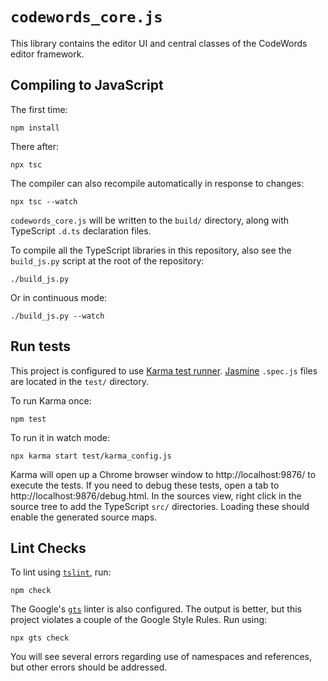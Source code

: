 # `codewords_core.js`

This library contains the editor UI and central classes of the CodeWords
editor framework.

## Compiling to JavaScript

The first time:

    npm install

There after:

    npx tsc

The compiler can also recompile automatically in response to changes:

    npx tsc --watch

`codewords_core.js` will be written to the `build/` directory, along
with TypeScript `.d.ts` declaration files.

To compile all the TypeScript libraries in this repository, also see the
`build_js.py` script at the root of the repository:

    ./build_js.py

Or in continuous mode:

    ./build_js.py --watch

## Run tests

This project is configured to use
[Karma test runner](https://karma-runner.github.io/).
[Jasmine](https://jasmine.github.io/) `.spec.js` files are located in
the `test/` directory.

To run Karma once:

    npm test

To run it in watch mode:

    npx karma start test/karma_config.js

Karma will open up a Chrome browser window to http://localhost:9876/ to
execute the tests. If you need to debug these tests, open a tab to
http://localhost:9876/debug.html. In the sources view, right click in
the source tree to add the TypeScript `src/` directories. Loading these
should enable the generated source maps.

## Lint Checks

To lint using [`tslint`](https://palantir.github.io/tslint/), run:

    npm check

The Google's [`gts`](https://github.com/google/ts-style) linter is also
configured. The output is better, but this project violates a couple of
the Google Style Rules. Run using:

    npx gts check

You will see several errors regarding use of namespaces and references,
but other errors should be addressed.
